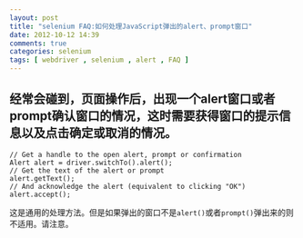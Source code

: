 ```yaml
---
layout: post
title: "selenium FAQ:如何处理JavaScript弹出的alert、prompt窗口"
date: 2012-10-12 14:39
comments: true
categories: selenium
tags: [ webdriver , selenium , alert , FAQ ]
---
```

## 经常会碰到，页面操作后，出现一个alert窗口或者prompt确认窗口的情况，这时需要获得窗口的提示信息以及点击确定或取消的情况。
	// Get a handle to the open alert, prompt or confirmation
	Alert alert = driver.switchTo().alert();
	// Get the text of the alert or prompt
	alert.getText();
	// And acknowledge the alert (equivalent to clicking "OK")
	alert.accept();

这是通用的处理方法。但是如果弹出的窗口不是`alert()`或者`prompt()`弹出来的则不适用。请注意。
